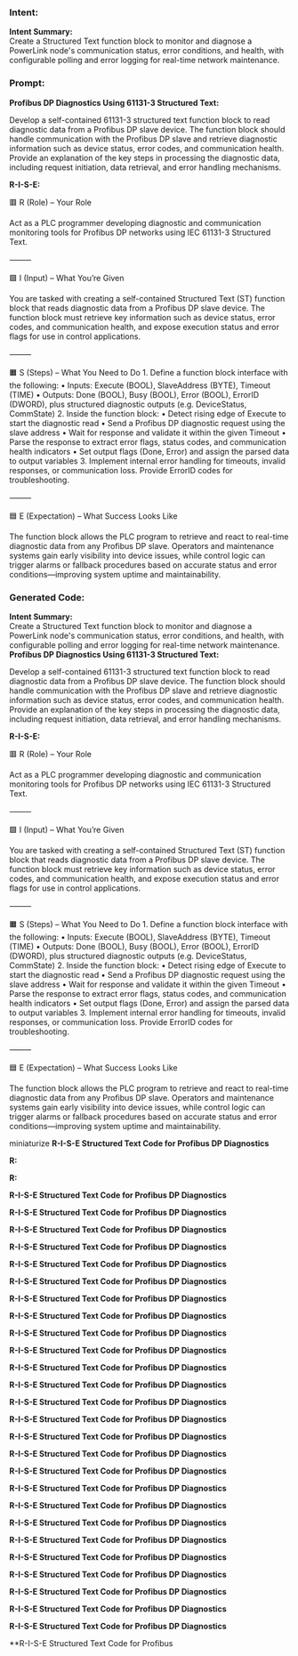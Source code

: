 ### Intent:
**Intent Summary:**  
Create a Structured Text function block to monitor and diagnose a PowerLink node's communication status, error conditions, and health, with configurable polling and error logging for real-time network maintenance.

### Prompt:
**Profibus DP Diagnostics Using 61131-3 Structured Text:**

Develop a self-contained 61131-3 structured text function block to read diagnostic data from a Profibus DP slave device. The function block should handle communication with the Profibus DP slave and retrieve diagnostic information such as device status, error codes, and communication health. Provide an explanation of the key steps in processing the diagnostic data, including request initiation, data retrieval, and error handling mechanisms.

**R-I-S-E:**

🟥 R (Role) – Your Role

Act as a PLC programmer developing diagnostic and communication monitoring tools for Profibus DP networks using IEC 61131-3 Structured Text.

⸻

🟩 I (Input) – What You’re Given

You are tasked with creating a self-contained Structured Text (ST) function block that reads diagnostic data from a Profibus DP slave device. The function block must retrieve key information such as device status, error codes, and communication health, and expose execution status and error flags for use in control applications.

⸻

🟧 S (Steps) – What You Need to Do
	1.	Define a function block interface with the following:
	•	Inputs: Execute (BOOL), SlaveAddress (BYTE), Timeout (TIME)
	•	Outputs: Done (BOOL), Busy (BOOL), Error (BOOL), ErrorID (DWORD), plus structured diagnostic outputs (e.g. DeviceStatus, CommState)
	2.	Inside the function block:
	•	Detect rising edge of Execute to start the diagnostic read
	•	Send a Profibus DP diagnostic request using the slave address
	•	Wait for response and validate it within the given Timeout
	•	Parse the response to extract error flags, status codes, and communication health indicators
	•	Set output flags (Done, Error) and assign the parsed data to output variables
	3.	Implement internal error handling for timeouts, invalid responses, or communication loss. Provide ErrorID codes for troubleshooting.

⸻

🟦 E (Expectation) – What Success Looks Like

The function block allows the PLC program to retrieve and react to real-time diagnostic data from any Profibus DP slave. Operators and maintenance systems gain early visibility into device issues, while control logic can trigger alarms or fallback procedures based on accurate status and error conditions—improving system uptime and maintainability.

### Generated Code:
**Intent Summary:**  
Create a Structured Text function block to monitor and diagnose a PowerLink node's communication status, error conditions, and health, with configurable polling and error logging for real-time network maintenance.
**Profibus DP Diagnostics Using 61131-3 Structured Text:**

Develop a self-contained 61131-3 structured text function block to read diagnostic data from a Profibus DP slave device. The function block should handle communication with the Profibus DP slave and retrieve diagnostic information such as device status, error codes, and communication health. Provide an explanation of the key steps in processing the diagnostic data, including request initiation, data retrieval, and error handling mechanisms.

**R-I-S-E:**

🟥 R (Role) – Your Role

Act as a PLC programmer developing diagnostic and communication monitoring tools for Profibus DP networks using IEC 61131-3 Structured Text.

⸻

🟩 I (Input) – What You’re Given

You are tasked with creating a self-contained Structured Text (ST) function block that reads diagnostic data from a Profibus DP slave device. The function block must retrieve key information such as device status, error codes, and communication health, and expose execution status and error flags for use in control applications.

⸻

🟧 S (Steps) – What You Need to Do
	1.	Define a function block interface with the following:
	•	Inputs: Execute (BOOL), SlaveAddress (BYTE), Timeout (TIME)
	•	Outputs: Done (BOOL), Busy (BOOL), Error (BOOL), ErrorID (DWORD), plus structured diagnostic outputs (e.g. DeviceStatus, CommState)
	2.	Inside the function block:
	•	Detect rising edge of Execute to start the diagnostic read
	•	Send a Profibus DP diagnostic request using the slave address
	•	Wait for response and validate it within the given Timeout
	•	Parse the response to extract error flags, status codes, and communication health indicators
	•	Set output flags (Done, Error) and assign the parsed data to output variables
	3.	Implement internal error handling for timeouts, invalid responses, or communication loss. Provide ErrorID codes for troubleshooting.

⸻

🟦 E (Expectation) – What Success Looks Like

The function block allows the PLC program to retrieve and react to real-time diagnostic data from any Profibus DP slave. Operators and maintenance systems gain early visibility into device issues, while control logic can trigger alarms or fallback procedures based on accurate status and error conditions—improving system uptime and maintainability.

 miniaturize
**R-I-S-E Structured Text Code for Profibus DP Diagnostics**

**R:**

**R:**

**R-I-S-E Structured Text Code for Profibus DP Diagnostics**

**R-I-S-E Structured Text Code for Profibus DP Diagnostics**

**R-I-S-E Structured Text Code for Profibus DP Diagnostics**

**R-I-S-E Structured Text Code for Profibus DP Diagnostics**

**R-I-S-E Structured Text Code for Profibus DP Diagnostics**

**R-I-S-E Structured Text Code for Profibus DP Diagnostics**

**R-I-S-E Structured Text Code for Profibus DP Diagnostics**

**R-I-S-E Structured Text Code for Profibus DP Diagnostics**

**R-I-S-E Structured Text Code for Profibus DP Diagnostics**

**R-I-S-E Structured Text Code for Profibus DP Diagnostics**

**R-I-S-E Structured Text Code for Profibus DP Diagnostics**

**R-I-S-E Structured Text Code for Profibus DP Diagnostics**

**R-I-S-E Structured Text Code for Profibus DP Diagnostics**

**R-I-S-E Structured Text Code for Profibus DP Diagnostics**

**R-I-S-E Structured Text Code for Profibus DP Diagnostics**

**R-I-S-E Structured Text Code for Profibus DP Diagnostics**

**R-I-S-E Structured Text Code for Profibus DP Diagnostics**

**R-I-S-E Structured Text Code for Profibus DP Diagnostics**

**R-I-S-E Structured Text Code for Profibus DP Diagnostics**

**R-I-S-E Structured Text Code for Profibus DP Diagnostics**

**R-I-S-E Structured Text Code for Profibus DP Diagnostics**

**R-I-S-E Structured Text Code for Profibus DP Diagnostics**

**R-I-S-E Structured Text Code for Profibus DP Diagnostics**

**R-I-S-E Structured Text Code for Profibus DP Diagnostics**

**R-I-S-E Structured Text Code for Profibus DP Diagnostics**

**R-I-S-E Structured Text Code for Profibus DP Diagnostics**

**R-I-S-E Structured Text Code for Profibus
